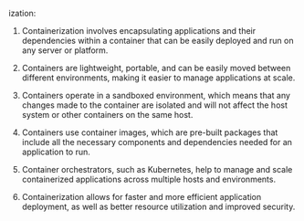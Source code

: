 ization:

1. Containerization involves encapsulating applications and their dependencies within a container that can be easily deployed and run on any server or platform.

2. Containers are lightweight, portable, and can be easily moved between different environments, making it easier to manage applications at scale.

3. Containers operate in a sandboxed environment, which means that any changes made to the container are isolated and will not affect the host system or other containers on the same host.

4. Containers use container images, which are pre-built packages that include all the necessary components and dependencies needed for an application to run.

5. Container orchestrators, such as Kubernetes, help to manage and scale containerized applications across multiple hosts and environments.

6. Containerization allows for faster and more efficient application deployment, as well as better resource utilization and improved security.